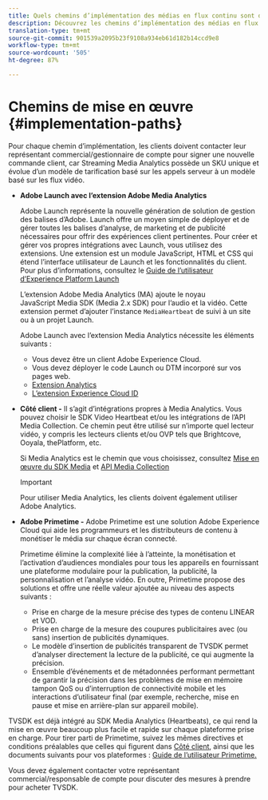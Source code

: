 ```yaml
---
title: Quels chemins d’implémentation des médias en flux continu sont disponibles ?
description: Découvrez les chemins d’implémentation des médias en flux continu Adobe, y compris le lancement d’Adobe.
translation-type: tm+mt
source-git-commit: 901539a2095b23f9108a934eb61d182b14ccd9e8
workflow-type: tm+mt
source-wordcount: '505'
ht-degree: 87%

---
```



# Chemins de mise en œuvre {#implementation-paths}

Pour chaque chemin d’implémentation, les clients doivent contacter leur représentant commercial/gestionnaire de compte pour signer une nouvelle commande client, car Streaming Media Analytics possède un SKU unique et évolue d’un modèle de tarification basé sur les appels serveur à un modèle basé sur les flux vidéo.

* **Adobe Launch avec l’extension Adobe Media Analytics**

   Adobe Launch représente la nouvelle génération de solution de gestion des balises d’Adobe. Launch offre un moyen simple de déployer et de gérer toutes les balises d’analyse, de marketing et de publicité nécessaires pour offrir des expériences client pertinentes. Pour créer et gérer vos propres intégrations avec Launch, vous utilisez des extensions. Une extension est un module JavaScript, HTML et CSS qui étend l’interface utilisateur de Launch et les fonctionnalités du client. Pour plus d’informations, consultez le [Guide de l’utilisateur d’Experience Platform Launch](https://docs.adobe.com/content/help/fr-FR/launch/using/overview.html)

   L’extension Adobe Media Analytics (MA) ajoute le noyau JavaScript Media SDK (Media 2.x SDK) pour l’audio et la vidéo. Cette extension permet d’ajouter l’instance `MediaHeartbeat` de suivi à un site ou à un projet Launch.

   Adobe Launch avec l’extension Media Analytics nécessite les éléments suivants :
   * Vous devez être un client Adobe Experience Cloud.
   * Vous devez déployer le code Launch ou DTM incorporé sur vos pages web.
   * [Extension Analytics](https://docs.adobe.com/content/help/fr-FR/launch/using/extensions-ref/adobe-extension/analytics-extension/overview.html)
   * [L’extension Experience Cloud ID](https://docs.adobe.com/content/help/fr-FR/launch/using/extensions-ref/adobe-extension/id-service-extension/overview.html)


* **Côté client -** Il s’agit d’intégrations propres à Media Analytics. Vous pouvez choisir le SDK Video Heartbeat et/ou les intégrations de l’API Media Collection. Ce chemin peut être utilisé sur n’importe quel lecteur vidéo, y compris les lecteurs clients et/ou OVP tels que Brightcove, Ooyala, thePlatform, etc.

   Si Media Analytics est le chemin que vous choisissez, consultez [Mise en œuvre du SDK Media](/help/sdk-implement/setup/setup-overview.md) et [API Media Collection](/help/media-collection-api/mc-api-overview.md)

   >[!IMPORTANT]
   >
   >Pour utiliser Media Analytics, les clients doivent également utiliser Adobe Analytics.

* **Adobe Primetime -** Adobe Primetime est une solution Adobe Experience Cloud qui aide les programmeurs et les distributeurs de contenu à monétiser le média sur chaque écran connecté.

   Primetime élimine la complexité liée à l’atteinte, la monétisation et l’activation d’audiences mondiales pour tous les appareils en fournissant une plateforme modulaire pour la publication, la publicité, la personnalisation et l’analyse vidéo. En outre, Primetime propose des solutions et offre une réelle valeur ajoutée au niveau des aspects suivants :

   * Prise en charge de la mesure précise des types de contenu LINEAR et VOD.
   * Prise en charge de la mesure des coupures publicitaires avec (ou sans) insertion de publicités dynamiques.
   * Le modèle d’insertion de publicités transparent de TVSDK permet d’analyser directement la lecture de la publicité, ce qui augmente la précision.
   * Ensemble d’événements et de métadonnées performant permettant de garantir la précision dans les problèmes de mise en mémoire tampon QoS ou d’interruption de connectivité mobile et les interactions d’utilisateur final (par exemple, recherche, mise en pause et mise en arrière-plan sur appareil mobile).

<!--
   * Integrated support for Nielsen DTVR (linear) with ID3 metadata and DCR with CMS metadata.
-->

TVSDK est déjà intégré au SDK Media Analytics (Heartbeats), ce qui rend la mise en œuvre beaucoup plus facile et rapide sur chaque plateforme prise en charge. <!--Primetime also supports the partnership with Nielsen.--> Pour tirer parti de Primetime, suivez les mêmes directives et conditions préalables que celles qui figurent dans [Côté client](/help/intro-to-ava/implementation-paths/client-side-path.md), ainsi que les documents suivants pour vos plateformes : [Guide de l’utilisateur Primetime.](https://helpx.adobe.com/fr/support/primetime.html)

Vous devez également contacter votre représentant commercial/responsable de compte pour discuter des mesures à prendre pour acheter TVSDK.
